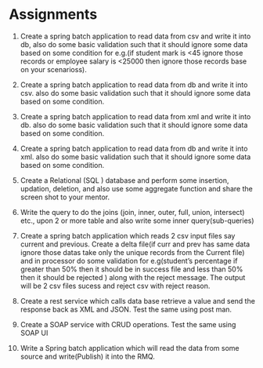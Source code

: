 # Assignments

1. Create a spring batch application to read data from csv and write it into db, also do some basic validation such that it should ignore some data based on some condition for e.g.(if student mark is <45 ignore those records or employee salary is <25000 then ignore those records base on your scenarioss).

2. Create a spring batch application to read data from db and write it into csv. also do some basic validation such that it should ignore some data based on some condition.

3. Create a spring batch application to read data from xml and write it into db. also do some basic validation such that it should ignore some data based on some condition.

4. Create a spring batch application to read data from db and write it into xml. also do some basic validation such that it should ignore some data based on some condition.

5. Create a Relational (SQL ) database and perform some insertion, updation, deletion, and also use some aggregate function and share the screen shot to your mentor.

6. Write the query to do the joins (join, inner, outer, full, union, intersect) etc., upon 2 or more table and also write some inner query(sub-queries)

7. Create a spring batch application which reads 2  csv input files say current and previous. Create a delta file(if curr and prev has same data ignore those datas take only the unique records from the Current file) and in processor do some validation for e.g(student’s percentage if greater than 50% then it should be in success file and less than 50% then it should be rejected ) along with the reject message. The output will be 2 csv files sucess and reject csv with reject reason.

8. Create a rest service which calls data base retrieve a value and send the response back as    XML and JSON. Test the same using post man.

9. Create a SOAP service with CRUD operations. Test the same using SOAP UI

10. Write a Spring batch application which will read the data from some source and write(Publish) it into the RMQ. 
